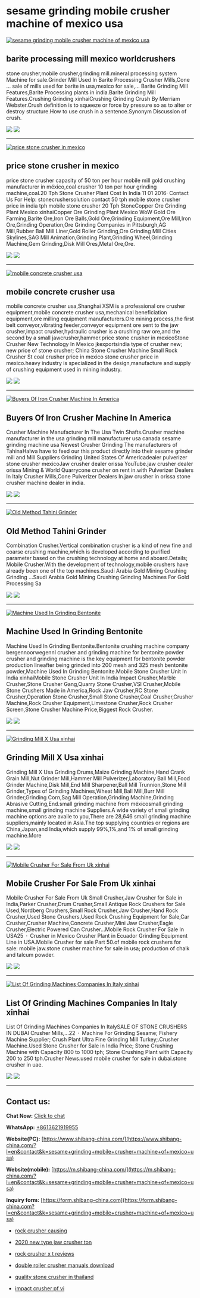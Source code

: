 # sesame grinding mobile crusher machine of mexico usa

<a href="https://swt.shibang-china.com/?l=en&img&k=sesame+grinding+mobile+crusher+machine+of+mexico+usa" target="_blank">![sesame grinding mobile crusher machine of mexico usa](http://static.shibang-china.com/all-800x300/1294.jpg)</a>

## barite processing mill mexico worldcrushers
stone crusher,mobile crusher,grinding mill.mineral processing system Machine for sale.Grinder Mill Used In Barite Processing Crusher Mills,Cone … sale of mills used for barite in usa,mexico for sale,… Barite Grinding Mill Features,Barite Processing plants in india.Barite Grinding Mill Features.Crushing Grinding xinhaiCrushing Grinding Crush By Merriam Webster.Crush definition is to squeeze or force by pressure so as to alter or destroy structure.How to use crush in a sentence.Synonym Discussion of crush.


<a href="https://whatsapp.shibangsoft.com/WhatsApp.php" target="_blank" title="WhatsApp">![](http://static.shibang-china.com/icon/whatsapp.png)</a> <a href="https://swt.shibang-china.com/?l=en&icon&k=sesame+grinding+mobile+crusher+machine+of+mexico+usa" target="_blank">![](http://static.shibang-china.com/icon/chat-en.png)</a>

---

<a href="https://swt.shibang-china.com/?l=en&img&k=sesame+grinding+mobile+crusher+machine+of+mexico+usa" target="_blank">![price stone crusher in mexico](http://static.shibang-china.com/all-800x300/73.jpg)</a>

## price stone crusher in mexico
price stone crusher capasity of 50 ton per hour mobile mill gold crushing manufacturer in m&#233;xico,coal crusher 10 ton per hour grinding machine,coal.20 Tph Stone Crusher Plant Cost In India 11 01 2016&#183; Contact Us For Help: stonecrushersolution contact 50 tph mobile stone crusher price in india tph mobile stone crusher 20 Tph StoneCopper Ore Grinding Plant Mexico xinhaiCopper Ore Grinding Plant Mexico WoW Gold Ore Farming,Barite Ore,Iron Ore Balls,Gold Ore,Grinding Equipment,Ore Mill,Iron Ore,Grinding Operation,Ore Grinding Companies in Pittsburgh,AG Mill,Rubber Ball Mill Liner,Gold Roller Grinding,Ore Grinding Mill Cities Skylines,SAG Mill Animation,Grinding Plant,Grinding Wheel,Grinding Machine,Gem Grinding,Disk Mill Ores,Metal Ore,Ore.


<a href="https://whatsapp.shibangsoft.com/WhatsApp.php" target="_blank" title="WhatsApp">![](http://static.shibang-china.com/icon/whatsapp.png)</a> <a href="https://swt.shibang-china.com/?l=en&icon&k=sesame+grinding+mobile+crusher+machine+of+mexico+usa" target="_blank">![](http://static.shibang-china.com/icon/chat-en.png)</a>

---

<a href="https://swt.shibang-china.com/?l=en&img&k=sesame+grinding+mobile+crusher+machine+of+mexico+usa" target="_blank">![mobile concrete crusher usa](http://static.shibang-china.com/all-800x300/50.jpg)</a>

## mobile concrete crusher usa
mobile concrete crusher usa,Shanghai XSM is a professional ore crusher equipment,mobile concrete crusher usa,mechanical beneficiation equipment,ore milling equipment manufacturers.Ore mining process,the first belt conveyor,vibrating feeder,conveyor equipment ore sent to the jaw crusher,impact crusher,hydraulic crusher is a crushing raw ore,and the second by a small jawcrusher,hammer.price stone crusher in mexicoStone Crusher New Technology In Mexico jkexportsindia type of crusher new; new price of stone crusher; China Stone Crusher Machine Small Rock Crusher St coal crusher price in mexico stone crusher price in mexico.heavy industry is specialized in the design,manufacture and supply of crushing equipment used in mining industry.


<a href="https://whatsapp.shibangsoft.com/WhatsApp.php" target="_blank" title="WhatsApp">![](http://static.shibang-china.com/icon/whatsapp.png)</a> <a href="https://swt.shibang-china.com/?l=en&icon&k=sesame+grinding+mobile+crusher+machine+of+mexico+usa" target="_blank">![](http://static.shibang-china.com/icon/chat-en.png)</a>

---

<a href="https://swt.shibang-china.com/?l=en&img&k=sesame+grinding+mobile+crusher+machine+of+mexico+usa" target="_blank">![Buyers Of Iron Crusher Machine In America](http://static.shibang-china.com/all-800x300/1526.jpg)</a>

## Buyers Of Iron Crusher Machine In America
Crusher Machine Manufacturer In The Usa Twin Shafts.Crusher machine manufacturer in the usa grinding mill manufacturer usa canada sesame grinding machine usa Newest Crusher Grinding The manufacturers of TahinaHalwa have to feed our this product directly into their sesame grinder mill and Mill Suppliers Grinding United States Of Americadealer pulverizer stone crusher mexicoJaw crusher dealer orissa YouTube.jaw crusher dealer orissa Mining &amp; World Quarrycone crusher on rent in.with Pulverizer Dealers In Italy Crusher Mills,Cone Pulverizer Dealers In.jaw crusher in orissa stone crusher machine dealer in india.


<a href="https://whatsapp.shibangsoft.com/WhatsApp.php" target="_blank" title="WhatsApp">![](http://static.shibang-china.com/icon/whatsapp.png)</a> <a href="https://swt.shibang-china.com/?l=en&icon&k=sesame+grinding+mobile+crusher+machine+of+mexico+usa" target="_blank">![](http://static.shibang-china.com/icon/chat-en.png)</a>

---

<a href="https://swt.shibang-china.com/?l=en&img&k=sesame+grinding+mobile+crusher+machine+of+mexico+usa" target="_blank">![Old Method Tahini Grinder](http://static.shibang-china.com/all-800x300/310.jpg)</a>

## Old Method Tahini Grinder
Combination Crusher.Vertical combination crusher is a kind of new fine and coarse crushing machine,which is developed according to purified parameter based on the crushing technology at home and aboard.Details; Mobile Crusher.With the development of technology,mobile crushers have already been one of the top machines.Saudi Arabia Gold Mining Crushing Grinding …Saudi Arabia Gold Mining Crushing Grinding Machines For Gold Processing Sa


<a href="https://whatsapp.shibangsoft.com/WhatsApp.php" target="_blank" title="WhatsApp">![](http://static.shibang-china.com/icon/whatsapp.png)</a> <a href="https://swt.shibang-china.com/?l=en&icon&k=sesame+grinding+mobile+crusher+machine+of+mexico+usa" target="_blank">![](http://static.shibang-china.com/icon/chat-en.png)</a>

---

<a href="https://swt.shibang-china.com/?l=en&img&k=sesame+grinding+mobile+crusher+machine+of+mexico+usa" target="_blank">![Machine Used In Grinding Bentonite](http://static.shibang-china.com/all-800x300/380.jpg)</a>

## Machine Used In Grinding Bentonite
Machine Used In Grinding Bentonite.Bentonite crushing machine company bergennoorwegennl crusher and grinding machine for bentonite powder crusher and grinding machine is the key equipment for bentonite powder production lineafter being grinded into 200 mesh and 325 mesh bentonite powder,Machine Used In Grinding Bentonite.Mobile Stone Crusher Unit In India xinhaiMobile Stone Crusher Unit In India Impact Crusher,Marble Crusher,Stone Crusher Gang,Quarry Stone Crusher,VSI Crusher,Mobile Stone Crushers Made in America,Rock Jaw Crusher,RC Stone Crusher,Operation Stone Crusher,Small Stone Crusher,Coal Crusher,Crusher Machine,Rock Crusher Equipment,Limestone Crusher,Rock Crusher Screen,Stone Crusher Machine Price,Biggest Rock Crusher.


<a href="https://whatsapp.shibangsoft.com/WhatsApp.php" target="_blank" title="WhatsApp">![](http://static.shibang-china.com/icon/whatsapp.png)</a> <a href="https://swt.shibang-china.com/?l=en&icon&k=sesame+grinding+mobile+crusher+machine+of+mexico+usa" target="_blank">![](http://static.shibang-china.com/icon/chat-en.png)</a>

---

<a href="https://swt.shibang-china.com/?l=en&img&k=sesame+grinding+mobile+crusher+machine+of+mexico+usa" target="_blank">![Grinding Mill X Usa xinhai](http://static.shibang-china.com/all-800x300/487.jpg)</a>

## Grinding Mill X Usa xinhai
Grinding Mill X Usa Grinding Drums,Maize Grinding Machine,Hand Crank Grain Mill,Nut Grinder Mill,Hammer Mill Pulverizer,Laboratory Ball Mill,Food Grinder Machine,Disk Mill,End Mill Sharpener,Ball Mill Trunnion,Stone Mill Grinder,Types of Grinding Machines,Wheat Mill,Ball Mill,Burr Mill Grinder,Grinding Corn,Sag Mill Operation,Grinding Machine,Grinding Abrasive Cutting,End.small grinding machine from m&#233;xicosmall grinding machine,small grinding machine Suppliers.A wide variety of small grinding machine options are availe to you,There are 28,646 small grinding machine suppliers,mainly located in Asia.The top supplying countries or regions are China,Japan,and India,which supply 99%,1%,and 1% of small grinding machine.More


<a href="https://whatsapp.shibangsoft.com/WhatsApp.php" target="_blank" title="WhatsApp">![](http://static.shibang-china.com/icon/whatsapp.png)</a> <a href="https://swt.shibang-china.com/?l=en&icon&k=sesame+grinding+mobile+crusher+machine+of+mexico+usa" target="_blank">![](http://static.shibang-china.com/icon/chat-en.png)</a>

---

<a href="https://swt.shibang-china.com/?l=en&img&k=sesame+grinding+mobile+crusher+machine+of+mexico+usa" target="_blank">![Mobile Crusher For Sale From Uk xinhai](http://static.shibang-china.com/all-800x300/790.jpg)</a>

## Mobile Crusher For Sale From Uk xinhai
Mobile Crusher For Sale From Uk Small Crusher,Jaw Crusher for Sale in India,Parker Crusher,Drum Crusher,Small Antique Rock Crushers for Sale Used,Nordberg Crushers,Small Rock Crusher,Jaw Crusher,Hand Rock Crusher,Used Stone Crushers,Used Rock Crushing Equipment for Sale,Car Crusher,Crusher Machine,Concrete Crusher,Mini Jaw Crusher,Eagle Crusher,Electric Powered Can Crusher…Mobile Rock Crusher For Sale In USA25&ensp;&#0183;&ensp;Crusher in Mexico Crusher Plant in Ecuador Grinding Equipment Line in USA.Mobile Crusher for sale Part 50.of mobile rock crushers for sale: mobile jaw.stone crusher machine for sale in usa; production of chalk and talcum powder.


<a href="https://whatsapp.shibangsoft.com/WhatsApp.php" target="_blank" title="WhatsApp">![](http://static.shibang-china.com/icon/whatsapp.png)</a> <a href="https://swt.shibang-china.com/?l=en&icon&k=sesame+grinding+mobile+crusher+machine+of+mexico+usa" target="_blank">![](http://static.shibang-china.com/icon/chat-en.png)</a>

---

<a href="https://swt.shibang-china.com/?l=en&img&k=sesame+grinding+mobile+crusher+machine+of+mexico+usa" target="_blank">![List Of Grinding Machines Companies In Italy xinhai](http://static.shibang-china.com/all-800x300/958.jpg)</a>

## List Of Grinding Machines Companies In Italy xinhai
List Of Grinding Machines Companies In ItalySALE OF STONE CRUSHERS IN DUBAI Crusher Mills,…22&ensp;&#0183;&ensp;Machine For Grinding Sesame; Fishery Machine Supplier; Crush Plant Ultra Fine Grinding Mill Turkey;.Crusher Machine.Used Stone Crusher for Sale in India Price; Stone Crushing Machine with Capacity 800 to 1000 tph; Stone Crushing Plant with Capacity 200 to 250 tph.Crusher News.used mobile crusher for sale in dubai.stone crusher in uae.


<a href="https://whatsapp.shibangsoft.com/WhatsApp.php" target="_blank" title="WhatsApp">![](http://static.shibang-china.com/icon/whatsapp.png)</a> <a href="https://swt.shibang-china.com/?l=en&icon&k=sesame+grinding+mobile+crusher+machine+of+mexico+usa" target="_blank">![](http://static.shibang-china.com/icon/chat-en.png)</a>

---
## Contact us:

**Chat Now:** [Click to chat](https://swt.shibang-china.com?l=en&contact&k=sesame+grinding+mobile+crusher+machine+of+mexico+usa)

**WhatsApp:**  [+8613621919955](https://whatsapp.shibangsoft.com/WhatsApp.php)

**Website(PC):** [https://www.shibang-china.com/](https://www.shibang-china.com/?l=en&contact&k=sesame+grinding+mobile+crusher+machine+of+mexico+usa)

**Website(mobile):** [https://m.shibang-china.com/](https://m.shibang-china.com/?l=en&contact&k=sesame+grinding+mobile+crusher+machine+of+mexico+usa)

**Inquiry form:** [https://form.shibang-china.com](https://form.shibang-china.com?l=en&contact&k=sesame+grinding+mobile+crusher+machine+of+mexico+usa)

* [rock crusher causing](../170/rock%20crusher%20causing.md)

* [2020 new type jaw crusher ton](../170/2020%20new%20type%20jaw%20crusher%20ton.md)

* [rock crusher x t reviews](../170/rock%20crusher%20x%20t%20reviews.md)

* [double roller crusher manuals download](../167/double%20roller%20crusher%20manuals%20download.md)

* [quality stone crusher in thailand](../169/quality%20stone%20crusher%20in%20thailand.md)

* [impact crusher pf vi](../169/impact%20crusher%20pf%20vi.md)